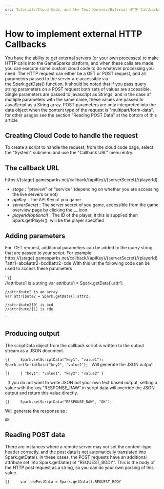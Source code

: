 ```yaml
---
src: Tutorials/Cloud Code, and the Test Harness/External HTTP Callbacks.md
---
```


# How to implement external HTTP Callbacks

You have the ability to get external servers (or your own processes) to make HTTP calls into the GameSparks platform, and when these calls are made you can execute some custom cloud code to do whatever processing you need. The HTTP request can either be a GET or POST request, and all parameters passed to the server are accessible via the Spark.getData() function. It should be noted that if you pass query string parameters on a POST request both sets of values are accessible. Single parameters are passed to javascript as Strings, and in the case of multiple parameters with the same name, these values are passed to JavaScript as a String array. POST parameters are only interpreted into the data object when the content type of the request is "multipart/form-data", for other usages see the section "Reading POST Data" at the bottom of this article

## Creating Cloud Code to handle the request

To create a script to handle the request, from the cloud code page, select the "System" submenu and use the "Callback URL" menu entry.

## The callback URL

https://{stage}.gamesparks.net/callback/{apiKey}/{serverSecret}/{playerId}

  * *stage* : "preview" or "service" (depending on whether you are accessing the live servers or not)
  * *apiKey* : The API Key of you game
  * *serverSecret* : The server secret of you game, accessible from the game overview page by clicking the __ icon
  * *playerId(optional)* : The ID of the player, it this is supplied then Spark.getPlayer()  will be the player specified

## Adding parameters

For  GET request, additional parameters can be added to the query string that are passed to your script. For example https://{stage}.gamesparks.net/callback/{apiKey}/{serverSecret}/{playerId}?attr1=abc&attr2=bcd&attr2=cde With this url the following code can be used to access these parameters

``{}    
    //attribute1 is a string
    var attribute1 = Spark.getData().attr1;

    //attribute2 is an array
    var attribute2 = Spark.getData().attr2;

    //attribute2[0] is bcd
    //attribute2[1] is cde
``

## Producing output

The scriptData object from the callback script is written to the output stream as a JSON document.

``{}    
    Spark.setScriptData("key1", "value1");
    Spark.setScriptData("key2", "value2");
``
Will generate the JSON output

``{}    
    {
        "key1": "value1",
        "key2": "value2"
    }
``

  If you do not want to write JSON but your own text based output, setting a value with the key "RESPONSE_RAW" in script data will override the JSON output and return this value directly.

``{}    
    Spark.setScriptData("RESPONSE_RAW", "OK");
``

Will generate the response as :


    OK

## Reading POST data

There are instances where a remote server may not set the content-type header correctly, and the post data is not automatically translated into Spark.getData(). In these cases, the POST requests have an additional attribute set into Spark.getData() of "REQUEST_BODY". This is the body of the HTTP post request as a string, so you can do your own parsing of this value.

``{}    
    var rawPostData = Spark.getData().REQUEST_BODY
    ``
